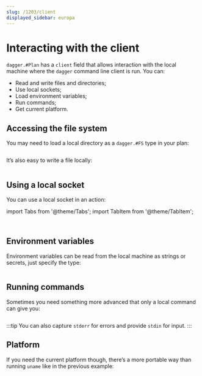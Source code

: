 ```yaml
---
slug: /1203/client
displayed_sidebar: europa
---
```


# Interacting with the client

`dagger.#Plan` has a `client` field that allows interaction with the local machine where the `dagger` command line client is run. You can:

- Read and write files and directories;
- Use local sockets;
- Load environment variables;
- Run commands;
- Get current platform.

## Accessing the file system

You may need to load a local directory as a `dagger.#FS` type in your plan:

```cue file=../tests/core-concepts/client/plans/fs.cue
```

It’s also easy to write a file locally:

```cue file=../tests/core-concepts/client/plans/file.cue
```

## Using a local socket

You can use a local socket in an action:

import Tabs from '@theme/Tabs';
import TabItem from '@theme/TabItem';

<Tabs defaultValue="unix" groupId="client-env">

<TabItem value="unix" label="Linux/macOS">

```cue file=../tests/core-concepts/client/plans/unix.cue
```

</TabItem>

<TabItem value="windows" label="Windows">

```cue file=../tests/core-concepts/client/plans/windows.cue
```

</TabItem>
</Tabs>

## Environment variables

Environment variables can be read from the local machine as strings or secrets, just specify the type:

```cue file=../tests/core-concepts/client/plans/env.cue
```

## Running commands

Sometimes you need something more advanced that only a local command can give you:

```cue file=../tests/core-concepts/client/plans/cmd.cue
```

:::tip
You can also capture `stderr` for errors and provide `stdin` for input.
:::

## Platform

If you need the current platform though, there’s a more portable way than running `uname` like in the previous example:

```cue file=../tests/core-concepts/client/plans/platform.cue
```
